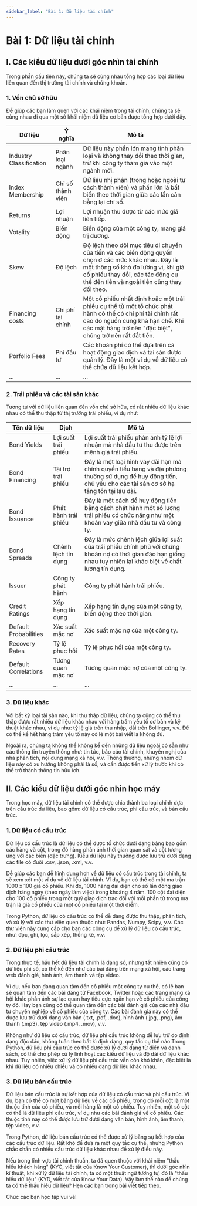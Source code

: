 ```yaml
---
sidebar_label: "Bài 1: Dữ liệu tài chính"
---
```


# Bài 1: Dữ liệu tài chính

## I. Các kiểu dữ liệu dưới góc nhìn tài chính

Trong phần đầu tiên này, chúng ta sẽ cùng nhau tổng hợp các loại dữ liệu liên quan đến thị trường tài chính và chứng khoán.

### 1. Vốn chủ sở hữu

Để giúp các bạn làm quen với các khái niệm trong tài chính, chúng ta sẽ cùng nhau đi qua một số khái niệm dữ liệu cơ bản được tổng hợp dưới đây.

|Dữ liệu|Ý nghĩa|Mô tả|
|---|---|---|
|Industry Classification | Phân loại ngành| Dữ liệu này phần lớn mang tính phân loại và không thay đổi theo thời gian, trừ khi công ty tham gia vào một ngành mới.|
|Index Membership | Chỉ số thành viên | Dữ liệu nhị phân (trong hoặc ngoài tư cách thành viên) và phần lớn là bất biến theo thời gian giữa các lần cân bằng lại chỉ số.|
|Returns | Lợi nhuận | Lợi nhuận thu được từ các mức giá liên tiếp.|
|Votality|Biến động|Biến động của một công ty, mang giá trị dương.|
|Skew | Độ lệch | Độ lệch theo dõi mục tiêu di chuyển của tiền và các biến động quyền chọn ở các mức khác nhau. Đây là một thông số khó đo lường vì, khi giá cổ phiếu thay đổi, các tác động cụ thể đến tiền và ngoài tiền cũng thay đổi theo.|
|Financing costs | Chi phí tài chính | Một cổ phiếu nhất định hoặc một trái phiếu cụ thể từ một tổ chức phát hành có thể có chi phí tài chính rất cao do nguồn cung khá hạn chế. Khi các mặt hàng trở nên "đặc biệt", chúng trở nên rất đắt tiền.|
|Porfolio Fees | Phí đầu tư | Các khoản phí có thể dựa trên cả hoạt động giao dịch và tài sản được quản lý. Đây là một ví dụ về dữ liệu có thể chứa dữ liệu kết hợp.|
|...|...|...|

### 2. Trái phiếu và các tài sản khác

Tương tự với dữ liệu liên quan đến vốn chủ sở hữu, có rất nhiều dữ liệu khác nhau có thể thu thập từ thị trường trái phiếu, ví dụ như:

|Tên dữ liệu|Dịch|Mô tả|
|---|---|---|
|Bond Yields|Lợi suất trái phiếu|Lợi suất trái phiếu phản ánh tỷ lệ lợi nhuận mà nhà đầu tư thu được trên mệnh giá trái phiếu.|
|Bond Financing|Tài trợ trái phiếu|Đây là một loại hình vay dài hạn mà chính quyền tiểu bang và địa phương thường sử dụng để huy động tiền, chủ yếu cho các tài sản cơ sở hạ tầng tồn tại lâu dài.|
|Bond Issuance|Phát hành trái phiếu|Đây là một cách để huy động tiền bằng cách phát hành một số lượng trái phiếu có chức năng như một khoản vay giữa nhà đầu tư và công ty.|
|Bond Spreads|Chênh lệch tín dụng|Đây là mức chênh lệch giữa lợi suất của trái phiếu chính phủ với chứng khoán nợ có thời gian đáo hạn giống nhau tuy nhiên lại khác biệt về chất lượng tín dụng.|
|Issuer|Công ty phát hành|Công ty phát hành trái phiếu.|
|Credit Ratings|Xếp hạng tín dụng|Xếp hạng tín dụng của một công ty, biến động theo thời gian.|
|Default Probabilities|Xác suất mặc nợ|Xác suất mặc nợ của một công ty.|
|Recovery Rates|Tỷ lệ phục hồi|Tỷ lệ phục hồi của một công ty.|
|Default Correlations|Tương quan mặc nợ|Tương quan mặc nợ của một công ty.|
|...|...|...|

### 3. Dữ liệu khác

Với bất kỳ loại tài sản nào, khi thu thập dữ liệu, chúng ta cũng có thể thu thập được rất nhiều dữ liệu khác nhau với hàng trăm yếu tố cơ bản và kỹ thuật khác nhau, ví dụ như: tỷ lệ giá trên thu nhập, dải trên Bollinger, v.v. Để có thể kể hết hàng trăm yếu tố này có lẻ một bài viết là không đủ.

Ngoài ra, chúng ta không thể không kể đến những dữ liệu ngoài có sẵn như các thông tin truyền thông như: tin tức, báo cáo tài chính, khuyến nghị của nhà phân tích, nội dung mạng xã hội, v.v. Thông thường, những nhóm dữ liệu này có xu hướng không phải là số, và cần được tiền xử lý trước khi có thể trở thành thông tin hữu ích.

## II. Các kiểu dữ liệu dưới góc nhìn học máy

Trong học máy, dữ liệu tài chính có thể được chia thành ba loại chính dựa trên cấu trúc dự liệu, bao gồm: dữ liệu có cấu trúc, phi câu trúc, và bán cấu trúc.

### 1. Dữ liệu có cấu trúc

Dữ liệu có cấu trúc là dữ liệu có thể được tổ chức dưới dạng bảng bao gồm các hàng và cột, trong đó hàng phản ánh thời gian quan sát và cột tương ứng với các biến (đặc trưng). Kiểu dữ liệu này thường được lưu trữ dưới dạng các file có đuôi .csv, .json, .xml, v.v.

Dễ giúp các bạn dễ hình dung hơn về dữ liệu có cấu trúc trong tài chính, ta sẽ xem xét một ví dụ về dữ liệu tài chính. Ví dụ, bạn có thể có một ma trận 1000 x 100 giá cổ phiếu. Khi đó, 1000 hàng đại diện cho số lần đóng giao dịch hàng ngày (theo ngày làm việc) trong khoảng 4 năm. 100 cột đại diện cho 100 cổ phiếu trong một quỹ giao dịch trao đổi với mỗi phần tử trong ma trận là giá cổ phiếu của một cổ phiếu tại một thời điểm.

Trong Python, dữ liệu có cấu trúc có thể dễ dàng được thu thập, phân tích, và xử lý với các thư viện quen thuộc như: Pandas, Numpy, Scipy, v.v. Các thư viện này cung cấp cho bạn các công cụ để xử lý dữ liệu có cấu trúc, như: đọc, ghi, lọc, sắp xếp, thống kê, v.v.

### 2. Dữ liệu phi cấu trúc

Trong thực tế, hầu hết dữ liệu tài chính là dạng số, nhưng tất nhiên cũng có dữ liệu phi số, có thể kể đến như các bài đăng trên mạng xã hội, các trang web đánh giá, hình ảnh, âm thanh và tệp video.

Ví dụ, nếu bạn đang quan tâm đến cổ phiếu một công ty cụ thể, có lẽ bạn sẽ quan tâm đến các bài đăng từ Facebook, Twitter hoặc các trang mạng xã hội khác phản ánh sự lạc quan hay tiêu cực ngắn hạn về cổ phiếu của công ty đó. Hay bạn cũng có thể quan tâm đến các bài đánh giá của các nhà đầu tư chuyên nghiệp về cổ phiếu của công ty. Các bài đánh giá này có thể được lưu trữ dưới dạng văn bản (.txt, .pdf, .doc), hình ảnh (.jpg, .png), âm thanh (.mp3), tệp video (.mp4, .mov), v.v.

Không như dữ liệu có cấu trúc, dữ liệu phi cấu trúc không dễ lưu trữ do định dạng độc đáo, không tuân theo bất kì định dạng, quy tắc cụ thể nào.Trong Python, dữ liệu phi cấu trúc có thể được xử lý dưới dạng từ điển và danh sách, có thể cho phép xử lý linh hoạt các kiểu dữ liệu và độ dài dữ liệu khác nhau. Tuy nhiên, việc xử lý dữ liệu phi cấu trúc vẫn còn khó khăn, đặc biệt là khi dữ liệu có nhiều chiều và có nhiều dạng dữ liệu khác nhau.

### 3. Dữ liệu bán cấu trúc

Dữ liệu bán cấu trúc là sự kết hợp của dữ liệu có cấu trúc và phi cấu trúc. Ví dụ, bạn có thể có một bảng dữ liệu về các cổ phiếu, trong đó mỗi cột là một thuộc tính của cổ phiếu, và mỗi hàng là một cổ phiếu. Tuy nhiên, một số cột có thể là dữ liệu phi cấu trúc, ví dụ như các bài đánh giá về cổ phiếu. Các thuộc tính này có thể được lưu trữ dưới dạng văn bản, hình ảnh, âm thanh, tệp video, v.v.

Trong Python, dữ liệu bán cấu trúc có thể được xử lý bằng sự kết hợp của các cấu trúc dữ liệu. Rất khó để đưa ra một quy tắc cụ thể, nhưng Python chắc chắn có nhiều cấu trúc dữ liệu khác nhau để xử lý điều này.

Nếu trong lĩnh vực tài chính thuần, ta đã quen thuộc với khái niệm "thấu hiểu khách hàng" (KYC, viết tắt của Know Your Customer), thì dưới góc nhìn kĩ thuật, khi xử lý dữ liệu tài chính, ta có một thuật ngữ tương tự, đó là "thấu hiểu dữ liệu" (KYD, viết tắt của Know Your Data). Vậy làm thế nào để chúng ta có thể thấu hiểu dữ liệu? Hẹn các bạn trong bài viết tiếp theo.

Chúc các bạn học tập vui vẻ!
